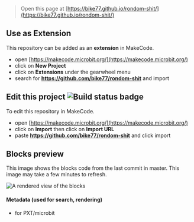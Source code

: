
> Open this page at [https://bike77.github.io/rondom-shit/](https://bike77.github.io/rondom-shit/)

## Use as Extension

This repository can be added as an **extension** in MakeCode.

* open [https://makecode.microbit.org/](https://makecode.microbit.org/)
* click on **New Project**
* click on **Extensions** under the gearwheel menu
* search for **https://github.com/bike77/rondom-shit** and import

## Edit this project ![Build status badge](https://github.com/bike77/rondom-shit/workflows/MakeCode/badge.svg)

To edit this repository in MakeCode.

* open [https://makecode.microbit.org/](https://makecode.microbit.org/)
* click on **Import** then click on **Import URL**
* paste **https://github.com/bike77/rondom-shit** and click import

## Blocks preview

This image shows the blocks code from the last commit in master.
This image may take a few minutes to refresh.

![A rendered view of the blocks](https://github.com/bike77/rondom-shit/raw/master/.github/makecode/blocks.png)

#### Metadata (used for search, rendering)

* for PXT/microbit
<script src="https://makecode.com/gh-pages-embed.js"></script><script>makeCodeRender("{{ site.makecode.home_url }}", "{{ site.github.owner_name }}/{{ site.github.repository_name }}");</script>
